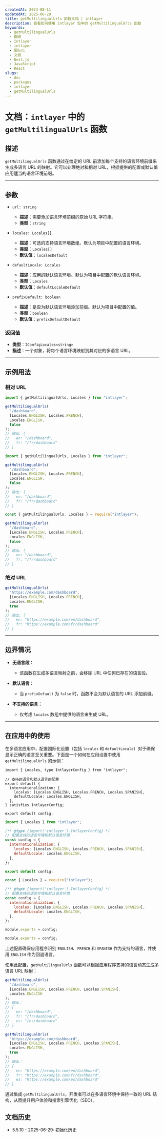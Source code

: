 ```yaml
---
createdAt: 2024-08-11
updatedAt: 2025-06-29
title: getMultilingualUrls 函数文档 | intlayer
description: 查看如何使用 intlayer 包中的 getMultilingualUrls 函数
keywords:
  - getMultilingualUrls
  - 翻译
  - Intlayer
  - intlayer
  - 国际化
  - 文档
  - Next.js
  - JavaScript
  - React
slugs:
  - doc
  - packages
  - intlayer
  - getMultilingualUrls
---
```


# 文档：`intlayer` 中的 `getMultilingualUrls` 函数

## 描述

`getMultilingualUrls` 函数通过在给定的 URL 前添加每个支持的语言环境前缀来生成多语言 URL 的映射。它可以处理绝对和相对 URL，根据提供的配置或默认值应用适当的语言环境前缀。

---

## 参数

- `url: string`

  - **描述**：需要添加语言环境前缀的原始 URL 字符串。
  - **类型**：`string`

- `locales: Locales[]`

  - **描述**：可选的支持语言环境数组。默认为项目中配置的语言环境。
  - **类型**：`Locales[]`
  - **默认值**：`localesDefault`

- `defaultLocale: Locales`

  - **描述**：应用的默认语言环境。默认为项目中配置的默认语言环境。
  - **类型**：`Locales`
  - **默认值**：`defaultLocaleDefault`

- `prefixDefault: boolean`
  - **描述**：是否为默认语言环境添加前缀。默认为项目中配置的值。
  - **类型**：`boolean`
  - **默认值**：`prefixDefaultDefault`

### 返回值

- **类型**：`IConfigLocales<string>`
- **描述**：一个对象，将每个语言环境映射到其对应的多语言 URL。

---

## 示例用法

### 相对 URL

```typescript codeFormat="typescript"
import { getMultilingualUrls, Locales } from "intlayer";

getMultilingualUrls(
  "/dashboard",
  [Locales.ENGLISH, Locales.FRENCH],
  Locales.ENGLISH,
  false
);
// 输出: {
//   en: "/dashboard",
//   fr: "/fr/dashboard"
// }
```

```javascript codeFormat="esm"
import { getMultilingualUrls, Locales } from "intlayer";

getMultilingualUrls(
  "/dashboard",
  [Locales.ENGLISH, Locales.FRENCH],
  Locales.ENGLISH,
  false
);
// 输出: {
//   en: "/dashboard",
//   fr: "/fr/dashboard"
// }
```

```javascript codeFormat="commonjs"
const { getMultilingualUrls, Locales } = require("intlayer");

getMultilingualUrls(
  "/dashboard",
  [Locales.ENGLISH, Locales.FRENCH],
  Locales.ENGLISH,
  false
);
// 输出: {
//   en: "/dashboard",
//   fr: "/fr/dashboard"
// }
```

### 绝对 URL

```typescript
getMultilingualUrls(
  "https://example.com/dashboard",
  [Locales.ENGLISH, Locales.FRENCH],
  Locales.ENGLISH,
  true
);
// 输出: {
//   en: "https://example.com/en/dashboard",
//   fr: "https://example.com/fr/dashboard"
// }
```

---

## 边界情况

- **无语言段：**

  - 该函数在生成多语言映射之前，会移除 URL 中任何已存在的语言段。

- **默认语言：**

  - 当 `prefixDefault` 为 `false` 时，函数不会为默认语言的 URL 添加前缀。

- **不支持的语言：**
  - 仅考虑 `locales` 数组中提供的语言来生成 URL。

---

## 在应用中的使用

在多语言应用中，配置国际化设置（包括 `locales` 和 `defaultLocale`）对于确保显示正确的语言至关重要。下面是一个如何在应用设置中使用 `getMultilingualUrls` 的示例：

```tsx codeFormat="typescript"
import { Locales, type IntlayerConfig } from "intlayer";

// 支持的语言和默认语言的配置
export default {
  internationalization: {
    locales: [Locales.ENGLISH, Locales.FRENCH, Locales.SPANISH],
    defaultLocale: Locales.ENGLISH,
  },
} satisfies IntlayerConfig;

export default config;
```

```javascript codeFormat="esm"
import { Locales } from "intlayer";

/** @type {import('intlayer').IntlayerConfig} */
// 配置支持的语言环境和默认语言环境
const config = {
  internationalization: {
    locales: [Locales.ENGLISH, Locales.FRENCH, Locales.SPANISH],
    defaultLocale: Locales.ENGLISH,
  },
};

export default config;
```

```javascript codeFormat="commonjs"
const { Locales } = require("intlayer");

/** @type {import('intlayer').IntlayerConfig} */
// 配置支持的语言环境和默认语言环境
const config = {
  internationalization: {
    locales: [Locales.ENGLISH, Locales.FRENCH, Locales.SPANISH],
    defaultLocale: Locales.ENGLISH,
  },
};

module.exports = config;

module.exports = config;
```

上述配置确保应用程序识别 `ENGLISH`、`FRENCH` 和 `SPANISH` 作为支持的语言，并使用 `ENGLISH` 作为回退语言。

使用此配置，`getMultilingualUrls` 函数可以根据应用程序支持的语言动态生成多语言 URL 映射：

```typescript
getMultilingualUrls(
  "/dashboard",
  [Locales.ENGLISH, Locales.FRENCH, Locales.SPANISH],
  Locales.ENGLISH
);
// 输出：
// {
//   en: "/dashboard",
//   fr: "/fr/dashboard",
//   es: "/es/dashboard"
// }

getMultilingualUrls(
  "https://example.com/dashboard",
  [Locales.ENGLISH, Locales.FRENCH, Locales.SPANISH],
  Locales.ENGLISH,
  true
);
// 输出：
// {
//   en: "https://example.com/en/dashboard",
//   fr: "https://example.com/fr/dashboard",
//   es: "https://example.com/es/dashboard"
// }
```

通过集成 `getMultilingualUrls`，开发者可以在多语言环境中保持一致的 URL 结构，从而提升用户体验和搜索引擎优化（SEO）。

## 文档历史

- 5.5.10 - 2025-06-29: 初始化历史
